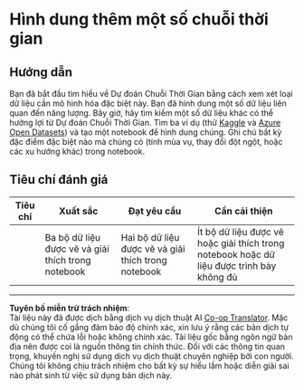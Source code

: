 <!--
CO_OP_TRANSLATOR_METADATA:
{
  "original_hash": "d1781b0b92568ea1d119d0a198b576b4",
  "translation_date": "2025-09-05T19:06:06+00:00",
  "source_file": "7-TimeSeries/1-Introduction/assignment.md",
  "language_code": "vi"
}
-->
# Hình dung thêm một số chuỗi thời gian

## Hướng dẫn

Bạn đã bắt đầu tìm hiểu về Dự đoán Chuỗi Thời Gian bằng cách xem xét loại dữ liệu cần mô hình hóa đặc biệt này. Bạn đã hình dung một số dữ liệu liên quan đến năng lượng. Bây giờ, hãy tìm kiếm một số dữ liệu khác có thể hưởng lợi từ Dự đoán Chuỗi Thời Gian. Tìm ba ví dụ (thử [Kaggle](https://kaggle.com) và [Azure Open Datasets](https://azure.microsoft.com/en-us/services/open-datasets/catalog/?WT.mc_id=academic-77952-leestott)) và tạo một notebook để hình dung chúng. Ghi chú bất kỳ đặc điểm đặc biệt nào mà chúng có (tính mùa vụ, thay đổi đột ngột, hoặc các xu hướng khác) trong notebook.

## Tiêu chí đánh giá

| Tiêu chí | Xuất sắc                                               | Đạt yêu cầu                                          | Cần cải thiện                                                                            |
| -------- | ------------------------------------------------------ | --------------------------------------------------- | --------------------------------------------------------------------------------------- |
|          | Ba bộ dữ liệu được vẽ và giải thích trong notebook     | Hai bộ dữ liệu được vẽ và giải thích trong notebook | Ít bộ dữ liệu được vẽ hoặc giải thích trong notebook hoặc dữ liệu được trình bày không đủ |

---

**Tuyên bố miễn trừ trách nhiệm**:  
Tài liệu này đã được dịch bằng dịch vụ dịch thuật AI [Co-op Translator](https://github.com/Azure/co-op-translator). Mặc dù chúng tôi cố gắng đảm bảo độ chính xác, xin lưu ý rằng các bản dịch tự động có thể chứa lỗi hoặc không chính xác. Tài liệu gốc bằng ngôn ngữ bản địa nên được coi là nguồn thông tin chính thức. Đối với các thông tin quan trọng, khuyến nghị sử dụng dịch vụ dịch thuật chuyên nghiệp bởi con người. Chúng tôi không chịu trách nhiệm cho bất kỳ sự hiểu lầm hoặc diễn giải sai nào phát sinh từ việc sử dụng bản dịch này.